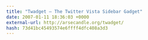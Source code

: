 ```yaml
---
title: "Twadget — The Twitter Vista Sidebar Gadget"
date: 2007-01-11 18:36:03 +0000
external-url: http://arsecandle.org/twadget/
hash: 73d41bc45493574e6ffff4dfc408a3d3
---
```



